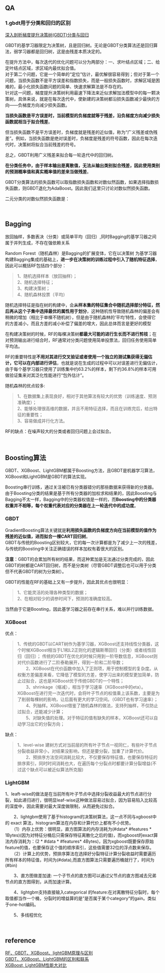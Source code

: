 ## QA
### 1.gbdt用于分类和回归的区别
[深入剖析梯度提升决策树(GBDT)分类与回归](https://blog.csdn.net/pxhdky/article/details/84938536)   

GBDT的基学习器限定为决策树，且是回归树。无论是GBDT分类算法还是回归算法，弱学习器都是回归树，这是由残差本质决定的。

在提升方法中，每次迭代的优化问题可以分为两部分：一、求叶结点区域；二、给定叶结点区域，求区域内最优拟合值。   
对于第二个问题，它是一个简单的“定位”估计，最优解很容易得到；但对于第一个问题，当损失函数不是平方误差和指数损失，而是一般损失函数时，求解区域是困难的，最小化损失函数问题的简单、快速求解算法是不存在的。   
针对这一问题，梯度提升决策树利用最速下降法来近似求解加法模型中的每一颗决策树，具体来说，就是在每次迭代中，使新建的决策树都沿损失函数减少最快的方向——负梯度方向减少损失函数。

**当损失函数是平方误差时，当前模型的负梯度就等于残差，沿负梯度方向减少损失函数就相当于拟合残差**。

但当损失函数不是平方误差时，负梯度就是残差的近似值，称为“广义残差或伪残差”。例如，当损失函数是绝对误差时，负梯度是残差的符号函数，因此在每次迭代时，决策树将拟合当前残差的符号。

总之，GBDT利用广义残差来拟合每一轮迭代中的回归树。

**在分类任务中，由于样本输出是离散值，无法从输出类别拟合残差，因此使用类别的预测概率值和真实概率值的差来当做残差**。

GBDT分类算法的损失函数可以取指数损失函数和对数似然函数，如果选择指数损失函数，则GBDT退化为AdaBoost。因此我们这里只讨论对数似然损失函数。

二元分类的对数似然损失函数是：

&nbsp;
## Bagging
放回抽样，多数表决（分类）或简单平均（回归）,同时Bagging的基学习器之间属于并列生成，不存在强依赖关系  

Random Forest（随机森林）是Bagging的扩展变体，它在以决策树 为基学习器构建Bagging集成的基础上，**进一步在决策树的训练过程中引入了随机特征选择**，因此可以概括RF包括四个部分：  
> 1、随机选择样本（放回抽样）；  
2、随机选择特征；  
3、构建决策树；  
4、随机森林投票（平均）

随机选择特征是指在树的构建中，会**从样本集的特征集合中随机选择部分特征，然后再从这个子集中选择最优的属性用于划分**，这种随机性导致随机森林的偏差会有稍微的增加（相比于单棵不随机树），但是由于随机森林的‘平均’特性，会使得它的方差减小，而且方差的减小补偿了偏差的增大，因此总体而言是更好的模型

在构建决策树的时候，RF的每棵决策树**都最大可能的进行生长而不进行剪枝**；在对预测输出进行结合时，RF通常对分类问题使用简单投票法，回归任务使用简单平均法。

RF的重要特性是**不用对其进行交叉验证或者使用一个独立的测试集获得无偏估计，它可以在内部进行评估**，也就是说在生成的过程中可以对误差进行无偏估计，由于每个基学习器只使用了训练集中约63.2%的样本，剩下约36.8%的样本可用做验证集来对其泛化性能进行“包外估计”。

随机森林的优点较多:  
> 1、在数据集上表现良好，相对于其他算法有较大的优势（训练速度、预测准确度）；  
2、能够处理很高维的数据，并且不用特征选择，而且在训练完后，给出特征的重要性；  
3、容易做成并行化方法。

RF的缺点：在噪声较大的分类或者回归问题上会过拟合。

&nbsp;
## Boosting算法
GBDT、XGBoost、LightGBM都属于Boosting方法，且GBDT是机器学习算法，XGBoost和LightGBM是GBDT的算法实现。

Boosting串行训练，通过关注被已有分类器错分的那些数据来获得新的分类器。  
由于Boosting分类的结果是基于所有分类器的加权求和结果的，因此Boosting与Bagging不太一样，Bagging中的分类器权值是一样的，而**Boosting中的分类器权重并不相等，每个权重代表对应的分类器在上一轮迭代中的成功度**。

### GBDT
GradientBoosting算法关键就是**利用损失函数的负梯度方向在当前模型的值作为残差的近似值，进而拟合一棵CART回归树**。  
GBDT与传统的Boosting区别较大，它的每一次计算都是为了减少上一次的残差，与传统的Boosting中关注正确错误的样本加权有着很大的区别。

**注意**：GBDT的会累加所有树的结果，而这种累加是无法通过分类完成的，因此GBDT的树都是CART回归树，而不是分类树（尽管GBDT调整后也可以用于分类但不代表GBDT的树为分类树）。

GBDT的性能在RF的基础上又有一步提升，因此其优点也很明显：  
> 1、它能灵活的处理各种类型的数据；  
2、在相对较少的调参时间下，预测的准确度较高。  

当然由于它是Boosting，因此基学习器之前存在串行关系，难以并行训练数据。

### XGBoost
优点：  
> 1、传统的GBDT以CART树作为基学习器，XGBoost还支持线性分类器，这个时候XGBoost相当于L1和L2正则化的逻辑斯蒂回归（分类）或者线性回归（回归）；
传统的GBDT在优化的时候只用到一阶导数信息，XGBoost则对代价函数进行了二阶泰勒展开，得到一阶和二阶导数；  
　　2、XGBoost在代价函数中加入了正则项，用于控制模型的复杂度。从权衡方差偏差来看，它降低了模型的方差，使学习出来的模型更加简单，防止过拟合，这也是XGBoost优于传统GBDT的一个特性；  
　　3、shrinkage（缩减），相当于学习速率（XGBoost中的eta）。XGBoost在进行完一次迭代时，会将叶子节点的权值乘上该系数，主要是为了削弱每棵树的影响，让后面有更大的学习空间。（GBDT也有学习速率）；  
　　4、列抽样。XGBoost借鉴了随机森林的做法，支持列抽样，不仅防止过拟合，还能减少计算；  
　　5、对缺失值的处理。对于特征的值有缺失的样本，XGBoost还可以自动学习出它的分裂方向；
  
缺点：  
> 1、level-wise 建树方式对当前层的所有叶子节点一视同仁，有些叶子节点分裂收益非常小，对结果没影响，但还是要分裂，加重了计算代价。  
　　2、预排序方法空间消耗比较大，不仅要保存特征值，也要保存特征的排序索引，同时时间消耗也大，在遍历每个分裂点时都要计算分裂增益(不过这个缺点可以被近似算法所克服)
　
### LightGBM
1、leaft-wise的做法是在当前所有叶子节点中选择分裂收益最大的节点进行分裂，如此递归进行，很明显leaf-wise这种做法容易过拟合，因为容易陷入比较高的深度中，因此需要对最大深度做限制，从而避免过拟合。

　　2、lightgbm使用了基于histogram的决策树算法，这一点不同与xgboost中的 exact 算法，histogram算法在内存和计算代价上都有不小优势。  
　　（1）内存上优势：很明显，直方图算法的内存消耗为(#data* #features * 1Bytes)(因为对特征分桶后只需保存特征离散化之后的值)，而xgboost的exact算法内存消耗为：(2 * #data * #features* 4Bytes)，因为xgboost既要保存原始feature的值，也要保存这个值的顺序索引，这些值需要32位的浮点数来保存。  
　　（2）计算上的优势，预排序算法在选择好分裂特征计算分裂收益时需要遍历所有样本的特征值，时间为(#data),而直方图算法只需要遍历桶就行了，时间为(#bin)
  
　　3、直方图做差加速: 一个子节点的直方图可以通过父节点的直方图减去兄弟节点的直方图得到，从而加速计算。

　　4、lightgbm支持直接输入categorical 的feature:在对离散特征分裂时，每个取值都当作一个桶，分裂时的增益算的是”是否属于某个category“的gain。类似于one-hot编码。

　　5、多线程优化

&nbsp;
## reference
[RF、GBDT、XGBoost、lightGBM原理与区别](https://blog.csdn.net/data_scientist/article/details/79022025)  
[GBDT、XGBoost、LightGBM的区别和联系](https://www.jianshu.com/p/765efe2b951a)  
[XGBoost, LightGBM性能大对比](https://zhuanlan.zhihu.com/p/24498293) 
